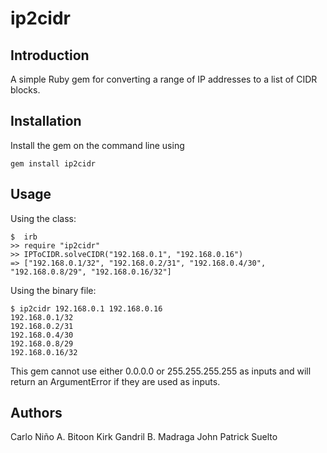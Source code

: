 # ip2cidr

## Introduction

A simple Ruby gem for converting a range of IP addresses to a list of CIDR blocks.

## Installation

Install the gem on the command line using

```
gem install ip2cidr
```

## Usage

Using the class:

```
$  irb
>> require "ip2cidr"
>> IPToCIDR.solveCIDR("192.168.0.1", "192.168.0.16")
=> ["192.168.0.1/32", "192.168.0.2/31", "192.168.0.4/30", "192.168.0.8/29", "192.168.0.16/32"]
```

Using the binary file:

```
$ ip2cidr 192.168.0.1 192.168.0.16
192.168.0.1/32
192.168.0.2/31
192.168.0.4/30
192.168.0.8/29
192.168.0.16/32
```

This gem cannot use either 0.0.0.0 or 255.255.255.255 as inputs and will return an ArgumentError if they are used as inputs.

## Authors

Carlo Niño A. Bitoon
Kirk Gandril B. Madraga
John Patrick Suelto